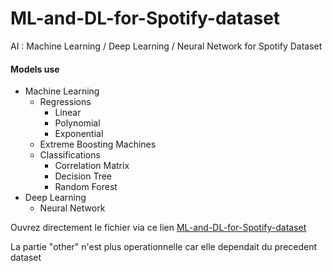 # ML-and-DL-for-Spotify-dataset
AI : Machine Learning / Deep Learning / Neural Network for Spotify Dataset

#### Models use
- Machine Learning
  - Regressions
    - Linear
    - Polynomial
    - Exponential
  - Extreme Boosting Machines
  - Classifications
    - Correlation Matrix
    - Decision Tree
    - Random Forest
- Deep Learning
  - Neural Network

Ouvrez directement le fichier via ce lien [ML-and-DL-for-Spotify-dataset](Spotify.ipynb)

La partie "other" n'est plus operationnelle car elle dependait du precedent dataset
